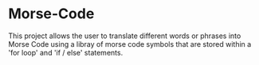 # Morse-Code
This project allows the user to translate different words or phrases into Morse Code using a libray of morse code symbols that are stored within a 'for loop' and 'if / else' statements.
